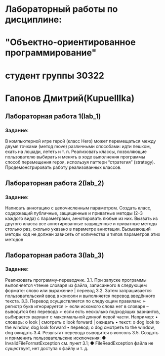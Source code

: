 # Лабораторный работы по дисциплине:
# "Объектно-ориентированное программирование"
# студент группы 30322
# Гапонов Дмитрий(Kupuelllka)

## Лабораторная работа 1(lab_1)
### Задание:
В компьютерной игре герой (класс Hero) может перемещаться между
двумя точками (метод move) различными способами: идти пешком,
ехать на лошади, лететь и т. п. Реализовать классы, позволяющие
пользователю выбирать и менять в ходе выполнения программы способ
перемещения героя, используя паттерн “стратегия” (strategy).
Продемонстрировать работу реализованных классов. 

## Лабораторная работа 2(lab_2)
### Задание:
Написать аннотацию с целочисленным параметром. Создать класс,
содержащий публичные, защищенные и приватные методы (2–3
каждого вида) с параметрами, аннотировать любые из них. Вызвать из
другого класса все аннотированные защищенные и приватные методы
столько раз, сколько указано в параметре аннотации. Вызывающий
методы код не должен зависеть от количества и типов параметров этих
методов

## Лабораторная работа 3(lab_3)
### Задание:
Реализовать программу-переводчик.
3.1. При запуске программы выполняется чтение словаря из файла,
записанного в следующем формате:
слово или выражение | перевод
3.2. Затем запрашивается пользовательский ввод в консоли и
выполняется перевод введённого текста.
3.3. Перевод осуществляется по следующим правилам:
➢ регистр букв игнорируется
➢ если искомого слова нет в словаре – выводится без перевода
➢ если есть несколько подходящих вариантов, выбирается
вариант с максимальной длиной левой части. Например:
• словарь:
o look | смотреть
o look forward | ожидать
• текст:
o dog look to the window, dog look forward
• перевод:
o dog смотреть to the window, dog ожидать
3.4. Результат перевода выводится в консоль
3.5. Создать и применить пользовательские исключения:
● InvalidFileFormatException см. пункт 3.1;
● FileReadException файла не существует, нет доступа к
файлу и т. д.
